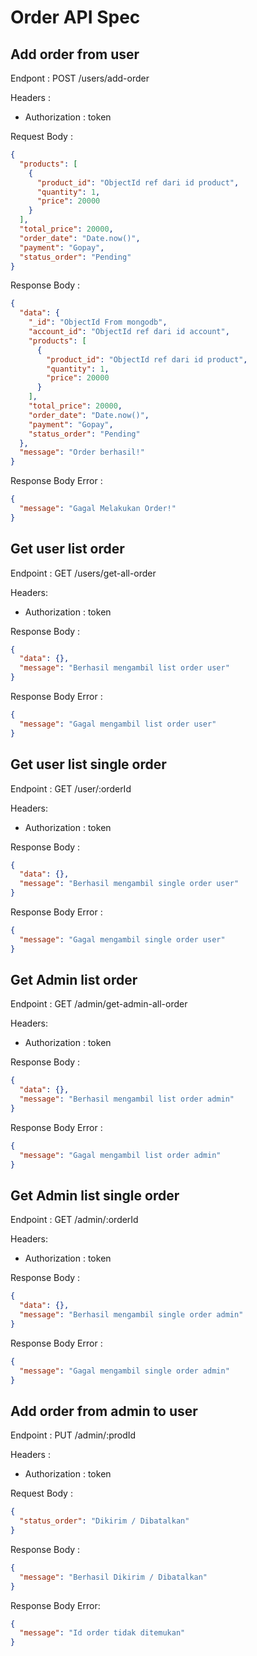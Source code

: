 # Order API Spec

## Add order from user

Endpont : POST /users/add-order

Headers :

- Authorization : token

Request Body :

```json
{
  "products": [
    {
      "product_id": "ObjectId ref dari id product",
      "quantity": 1,
      "price": 20000
    }
  ],
  "total_price": 20000,
  "order_date": "Date.now()",
  "payment": "Gopay",
  "status_order": "Pending"
}
```

Response Body :

```json
{
  "data": {
    "_id": "ObjectId From mongodb",
    "account_id": "ObjectId ref dari id account",
    "products": [
      {
        "product_id": "ObjectId ref dari id product",
        "quantity": 1,
        "price": 20000
      }
    ],
    "total_price": 20000,
    "order_date": "Date.now()",
    "payment": "Gopay",
    "status_order": "Pending"
  },
  "message": "Order berhasil!"
}
```

Response Body Error :

```json
{
  "message": "Gagal Melakukan Order!"
}
```

## Get user list order

Endpoint : GET /users/get-all-order

Headers:

- Authorization : token

Response Body :

```json
{
  "data": {},
  "message": "Berhasil mengambil list order user"
}
```

Response Body Error :

```json
{
  "message": "Gagal mengambil list order user"
}
```

## Get user list single order

Endpoint : GET /user/:orderId

Headers:

- Authorization : token

Response Body :

```json
{
  "data": {},
  "message": "Berhasil mengambil single order user"
}
```

Response Body Error :

```json
{
  "message": "Gagal mengambil single order user"
}
```

## Get Admin list order

Endpoint : GET /admin/get-admin-all-order

Headers:

- Authorization : token

Response Body :

```json
{
  "data": {},
  "message": "Berhasil mengambil list order admin"
}
```

Response Body Error :

```json
{
  "message": "Gagal mengambil list order admin"
}
```

## Get Admin list single order

Endpoint : GET /admin/:orderId

Headers:

- Authorization : token

Response Body :

```json
{
  "data": {},
  "message": "Berhasil mengambil single order admin"
}
```

Response Body Error :

```json
{
  "message": "Gagal mengambil single order admin"
}
```

## Add order from admin to user

Endpoint : PUT /admin/:prodId

Headers :

- Authorization : token

Request Body :

```json
{
  "status_order": "Dikirim / Dibatalkan"
}
```

Response Body :

```json
{
  "message": "Berhasil Dikirim / Dibatalkan"
}
```

Response Body Error:

```json
{
  "message": "Id order tidak ditemukan"
}
```
